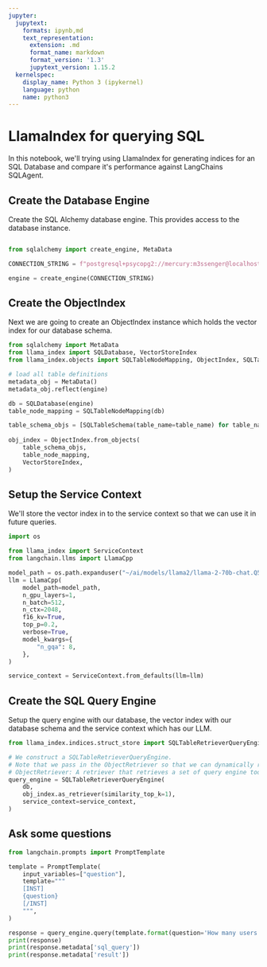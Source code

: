 ```yaml
---
jupyter:
  jupytext:
    formats: ipynb,md
    text_representation:
      extension: .md
      format_name: markdown
      format_version: '1.3'
      jupytext_version: 1.15.2
  kernelspec:
    display_name: Python 3 (ipykernel)
    language: python
    name: python3
---
```


# LlamaIndex for querying SQL

In this notebook, we'll trying using LlamaIndex for generating indices for an SQL Database and compare it's performance against LangChains SQLAgent.

## Create the Database Engine

Create the SQL Alchemy database engine. This provides access to the database instance.

```python

from sqlalchemy import create_engine, MetaData

CONNECTION_STRING = f"postgresql+psycopg2://mercury:m3ssenger@localhost:5432/mercury_dev"

engine = create_engine(CONNECTION_STRING)
```

## Create the ObjectIndex

Next we are going to create an ObjectIndex instance which holds the vector index for our database schema.

```python
from sqlalchemy import MetaData
from llama_index import SQLDatabase, VectorStoreIndex
from llama_index.objects import SQLTableNodeMapping, ObjectIndex, SQLTableSchema

# load all table definitions
metadata_obj = MetaData()
metadata_obj.reflect(engine)

db = SQLDatabase(engine)
table_node_mapping = SQLTableNodeMapping(db)

table_schema_objs = [SQLTableSchema(table_name=table_name) for table_name in metadata_obj.tables.keys()]
    
obj_index = ObjectIndex.from_objects(
    table_schema_objs,
    table_node_mapping,
    VectorStoreIndex,
)
```

## Setup the Service Context

We'll store the vector index in to the service context so that we can use it in future queries.

```python
import os

from llama_index import ServiceContext
from langchain.llms import LlamaCpp

model_path = os.path.expanduser("~/ai/models/llama2/llama-2-70b-chat.Q5_K_M.gguf")
llm = LlamaCpp(
    model_path=model_path,
    n_gpu_layers=1,
    n_batch=512,
    n_ctx=2048,
    f16_kv=True,
    top_p=0.2,
    verbose=True,
    model_kwargs={
        "n_gqa": 8,
    },
)

service_context = ServiceContext.from_defaults(llm=llm)
```

## Create the SQL Query Engine

Setup the query engine with our database, the vector index with our database schema and
the service context which has our LLM.

```python
from llama_index.indices.struct_store import SQLTableRetrieverQueryEngine

# We construct a SQLTableRetrieverQueryEngine. 
# Note that we pass in the ObjectRetriever so that we can dynamically retrieve the table during query-time.
# ObjectRetriever: A retriever that retrieves a set of query engine tools.
query_engine = SQLTableRetrieverQueryEngine(
    db,
    obj_index.as_retriever(similarity_top_k=1),
    service_context=service_context,
)
```

## Ask some questions

```python
from langchain.prompts import PromptTemplate

template = PromptTemplate(
    input_variables=["question"],
    template="""
    [INST]
    {question}
    [/INST]
    """,
)

response = query_engine.query(template.format(question='How many users have the "org:admin" role?'))
print(response)
print(response.metadata['sql_query'])
print(response.metadata['result'])
```
